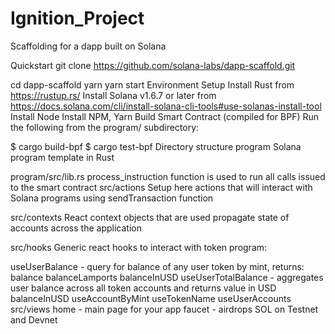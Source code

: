 # Ignition_Project


Scaffolding for a dapp built on Solana

Quickstart
git clone https://github.com/solana-labs/dapp-scaffold.git

cd dapp-scaffold
yarn
yarn start
Environment Setup
Install Rust from https://rustup.rs/
Install Solana v1.6.7 or later from https://docs.solana.com/cli/install-solana-cli-tools#use-solanas-install-tool
Install Node
Install NPM, Yarn
Build Smart Contract (compiled for BPF)
Run the following from the program/ subdirectory:

$ cargo build-bpf
$ cargo test-bpf
Directory structure
program
Solana program template in Rust

program/src/lib.rs
process_instruction function is used to run all calls issued to the smart contract
src/actions
Setup here actions that will interact with Solana programs using sendTransaction function

src/contexts
React context objects that are used propagate state of accounts across the application

src/hooks
Generic react hooks to interact with token program:

useUserBalance - query for balance of any user token by mint, returns:
balance
balanceLamports
balanceInUSD
useUserTotalBalance - aggregates user balance across all token accounts and returns value in USD
balanceInUSD
useAccountByMint
useTokenName
useUserAccounts
src/views
home - main page for your app
faucet - airdrops SOL on Testnet and Devnet
